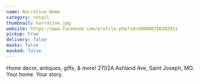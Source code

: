 ```yaml
---
name: Narrative Home
category: retail
thumbnail: narrative.jpg
website: https://www.facebook.com/profile.php?id=100088256382911
pickup: true
delivery: false
masks: false
masked: false
---
```

Home decor, antiques, gifts, & more! 2702A Ashland Ave, Saint Joseph, MO. Your home. Your story.
